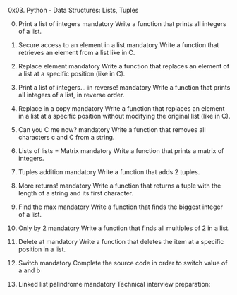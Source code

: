 0x03. Python - Data Structures: Lists, Tuples


0. Print a list of integers
mandatory
Write a function that prints all integers of a list.

1. Secure access to an element in a list
mandatory
Write a function that retrieves an element from a list like in C.

2. Replace element
mandatory
Write a function that replaces an element of a list at a specific position (like in C).

3. Print a list of integers... in reverse!
mandatory
Write a function that prints all integers of a list, in reverse order.

4. Replace in a copy
mandatory
Write a function that replaces an element in a list at a specific position without modifying the original list (like in C).

5. Can you C me now?
mandatory
Write a function that removes all characters c and C from a string.

6. Lists of lists = Matrix
mandatory
Write a function that prints a matrix of integers.

7. Tuples addition
mandatory
Write a function that adds 2 tuples.

8. More returns!
mandatory
Write a function that returns a tuple with the length of a string and its first character.

9. Find the max
mandatory
Write a function that finds the biggest integer of a list.

10. Only by 2
mandatory
Write a function that finds all multiples of 2 in a list.

11. Delete at
mandatory
Write a function that deletes the item at a specific position in a list.

12. Switch
mandatory
Complete the source code in order to switch value of a and b

13. Linked list palindrome
mandatory
Technical interview preparation:

